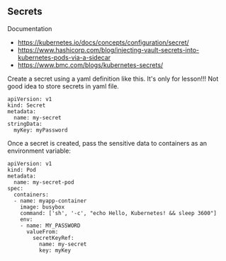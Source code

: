 ## Secrets

Documentation

* https://kubernetes.io/docs/concepts/configuration/secret/
* https://www.hashicorp.com/blog/injecting-vault-secrets-into-kubernetes-pods-via-a-sidecar
* https://www.bmc.com/blogs/kubernetes-secrets/

Create a secret using a yaml definition like this. It's only for lesson!!! Not good idea to store secrets in yaml file. 

```
apiVersion: v1
kind: Secret
metadata:
  name: my-secret
stringData:
  myKey: myPassword
```
  
Once a secret is created, pass the sensitive data to containers as an environment variable:

```
apiVersion: v1
kind: Pod
metadata:
  name: my-secret-pod
spec:
  containers:
  - name: myapp-container
    image: busybox
    command: ['sh', '-c', "echo Hello, Kubernetes! && sleep 3600"]
    env:
    - name: MY_PASSWORD
      valueFrom:
        secretKeyRef:
          name: my-secret
          key: myKey
```
